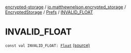 [encrypted-storage](../../../index.md) / [io.matthewnelson.encrypted_storage](../../index.md) / [EncryptedStorage](../index.md) / [Prefs](index.md) / [INVALID_FLOAT](./-i-n-v-a-l-i-d_-f-l-o-a-t.md)

# INVALID_FLOAT

`const val INVALID_FLOAT: `[`Float`](https://kotlinlang.org/api/latest/jvm/stdlib/kotlin/-float/index.html) [(source)](https://github.com/05nelsonm/encrypted-storage/blob/master/encrypted-storage/src/main/java/io/matthewnelson/encrypted_storage/EncryptedStorage.kt#L59)